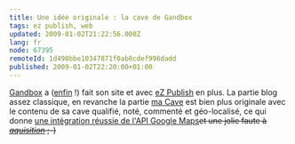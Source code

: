 ```yaml
---
title: Une idée originale : la cave de Gandbox
tags: ez publish, web
updated: 2009-01-02T21:22:56.000Z
lang: fr
node: 67395
remoteId: 1d490bbe10347871f0ab0cdef996dadd
published: 2009-01-02T22:20:00+01:00
---
```


[Gandbox](http://www.gandbox.fr/) a ([enfin](http://www.gandbox.fr/Blogs/Technologies-Web/Ouverture-du-Blog-sur-les-Technologies-Web) !) fait son site et avec [eZ Publish](/tag/ez+publish) en plus. La partie blog assez classique, en revanche la partie [ma Cave](http://www.gandbox.fr/ma-Cave) est bien plus originale avec le contenu de sa cave qualifié, noté, commenté et géo-localisé, ce qui donne [une intégration réussie de l'API Google Maps](http://www.gandbox.fr/ma-Cave/(sortby)/localisation)<strike>et une jolie faute à [*aquisition*](http://www.gandbox.fr/ma-Cave/(sortby)/last) ;-)</strike>

